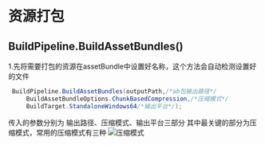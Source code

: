 # 资源打包

## BuildPipeline.BuildAssetBundles()

1.先将需要打包的资源在assetBundle中设置好名称，这个方法会自动检测设置好的文件

```csharp
 BuildPipeline.BuildAssetBundles(outputPath,/*ab包输出路径*/
     BuildAssetBundleOptions.ChunkBasedCompression,/*压缩模式*/
     BuildTarget.StandaloneWindows64/*输出平台*/);
```

传入的参数分别为 输出路径、压缩模式、输出平台三部分
其中最关键的部分为压缩模式，常用的压缩模式有三种
![压缩模式](../../../图片/assetbundle压缩模式.png)
